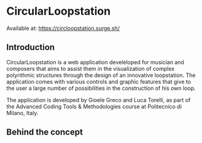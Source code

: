 # CircularLoopstation
Available at: https://circloopstation.surge.sh/

## Introduction
CircularLoopstation is a web application develeloped for musician and composers that aims to assist them in the visualization of complex polyrithmic structures through the design of an innovative loopstation. The application comes with various controls and graphic features that give to the user a large number of possibilities in the construction of his own loop.

The application is developed by Gioele Greco and Luca Torelli, as part of the Advanced Coding Tools & Methodologies course at Politecnico di Milano, Italy.

## Behind the concept



